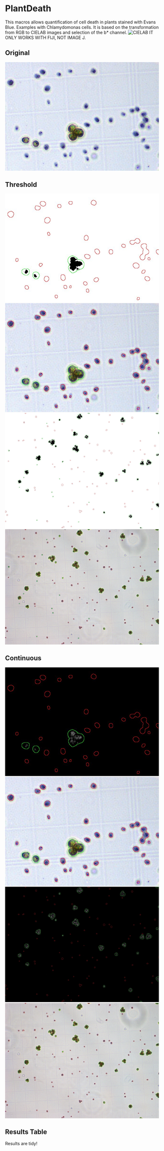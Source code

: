 # PlantDeath
This macros allows quantification of cell death in plants stained with Evans Blue.
Examples with Chlamydomonas cells. 
It is based on the transformation from RGB to CIELAB images and selection of the b* channel. 
![CIELAB](./input/CIELAB.png)
IT ONLY WORKS WITH FIJI, NOT IMAGE J.

## Original
![original](./input/eb.jpg)

## Threshold
![threshold_LAB_b](./output/eb_thld_LAB_b.jpg)
![threshold](./output/eb_thld.jpg)
![threshold_LAB_b](./output/3_thld_LAB_b.jpg)
![threshold](./output/3_thld.jpg)


## Continuous
![continuous_LAB_b](./output/eb_conti_LAB_b.jpg)
![continuous](./output/eb_conti.jpg)
![continuous_LAB_b](./output/3_conti_LAB_b.jpg)
![continuous](./output/3_conti.jpg)

## Results Table
Results are tidy! 